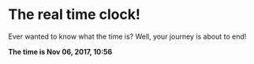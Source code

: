 # The real time clock!

Ever wanted to know what the time is? Well, your journey is about to end!

**The time is Nov 06, 2017, 10:56**